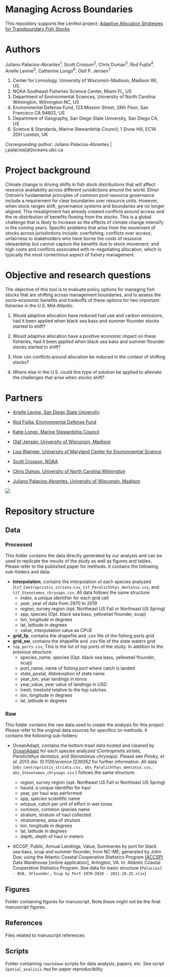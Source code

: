 # Managing Across Boundaries 

This repository supports the Lenfest project; [Adaptive Allocation Strategies for Transboundary Fish Stocks](https://www.lenfestocean.org/en/research-projects/new-effort-to-inform-adaptive-allocation-strategies-for-transboundary-fish-stocks)

# Authors

Juliano Palacios-Abrantes<sup>1</sup>, Scott Crosson<sup>2</sup>, Chris Dumas<sup>3</sup>, Rod Fujita<sup>4</sup>, Arielle Levine<sup>5</sup>, Catherine Longo<sup>6</sup>, Olaf P. Jensen<sup>7</sup>
 
1. Center for Limnology, University of Wisconsin-Madison, Madison WI, US. 
2. NOAA Southeast Fisheries Science Center, Miami FL, US
3. Department of Environmental Sciences, University of North Carolina Wilmington, Wilmington NC, US
4. Environmental Defense Fund, 123 Mission Street, 28th Floor, San Francisco CA 94602, US 
5. Department of Geography, San Diego State University, San Diego CA, US
6. Science & Standards, Marine Stewardship Council, 1 Snow Hill, EC1A 2DH London, UK

*Corresponding author*: Juliano Palacios-Abrantes | j.palacios[at]oceans.ubc.ca


# Project background

Climate change is driving shifts in fish stock distributions that will affect resource availability across different jurisdictions around the world. Elinor Ostrom’s fundamental principles of common pool resource governance include a requirement for clear boundaries over resource units. However, when stock ranges shift, governance systems and boundaries are no longer aligned. This misalignment has already created conflicts around access and the re-distribution of benefits flowing from the stocks. This is a global challenge that is likely to increase as the effects of climate change intensify in the coming years. Specific problems that arise from the movement of stocks across jurisdictions include: overfishing; conflicts over access; unfairness to stakeholders who have borne the costs of resource stewardship but cannot capture the benefits due to stock movement; and high costs and conflicts associated with re-negotiating allocation, which is typically the most contentious aspect of fishery management.

# Objective and research questions

The objective of this tool is to evaluate policy options for managing fish stocks that are shifting across management boundaries, and to assess the socio-economic benefits and tradeoffs of these options for two important fisheries in the U.S. Mid-Atlantic.

1. Would adaptive allocation have reduced fuel use and carbon emissions, had it been applied when black sea bass and summer flounder stocks started to shift?

2. Would adaptive allocation have a positive economic impact on these fisheries, had it been applied when black sea bass and summer flounder stocks started to shift?

3.	How can conflicts around allocation be reduced in the context of shifting stocks?

4.	Where else in the U.S. could this type of solution be applied to alleviate the challenges that arise when stocks shift?


# Partners

- [Arielle Levine, San Diego State University](https://geography.sdsu.edu/people/bios/levine)

- [Rod Fujita, Environmental Defense Fund](https://www.edf.org/people/rod-m-fujita)

- [Katie Longo, Marine Stewardship Council](https://www.researchgate.net/profile/Catherine-Longo)

- [Olaf Jensen, University of Wisconsin, Madison](https://limnology.wisc.edu/staff/jensen-olaf/)

- [Lisa Wainger, University of Maryland Center for Environmental Science](https://www.umces.edu/lisa-wainger)

- [Scott Crosson, NOAA](https://www.fisheries.noaa.gov/contact/scott-crosson-phd)

- [Chris Dumas, University of North Carolina Wilmington](https://csbapp.uncw.edu/data/fs/vita.aspx?id=8307)

- [Juliano Palacios-Abrantes, University of Wisconsin, Madison](https://limnology.wisc.edu/staff/palacios-abrantes-juliano/)


![](./Allocation_tool/www/logo_all2.png)

# Repository structure

## Data

### Processed 

This folder contains the data directly generated by our analysis and can be used to replicate the results of the study as well as figures and tables. Please refer to the published paper for methods. It contains the following sub-folders and data:


- **Interpolation**, contains the interpolation of each species analyzed (`tif_Centropristis_striata.csv`, `tif_Paralichthys_dentatus.csv`, and `tif_Stenotomus_chrysops.csv`. All data follows the same structure:
  - *index*, a unique identifier for each grid cell
  - *year*, year of data from 2970 to 2019
  - *region*, survey region (opt. Northeast US Fall or Northeast US Spring)
  - spp, species (Opt. black sea bass, yellowtail flounder, scup)
  - lon, longitude in degrees
  - lat, latitude in degrees
  - value, interpolation value as CPUE
- **grid_fp**, contains the shapefile and .csv file of the fishing ports grid
- **grid_sw**, contains the shapefile and .csv file of the state waters grid
- `top_ports.csv`, This is the list of top ports of the study. In addition to the previous structure:
  - species_name, species (Opt. black sea bass, yellowtail flounder, scup)
  - port_name, name of fishing port where catch is landed
  - state_postal, Abbreviation of state name
  - year_ton, year landings in tonns
  - year_value, year value of landings in USD
  - tresh, treshold relative to the top catches
  - lon, longitude in degrees
  - lat, latitude in degrees

### Raw

This folder contains the raw data used to create the analysis for this project. Please refer to the original data sources for specifics on methods. It contains the following sub-folders:

- OceanAdapt, contains the bottom trawl data hosted and cleaned by [OceanAdapt](https://oceanadapt.rutgers.edu/) for each species analyzed (_Centropristis striata_, *Paralichthys dentatus*, and *Stenotomus chrysops)*. Please see *Pinsky, et al. 2013 doi: 10.1126/science.1239352* for further information. All data (`obs_Centropristis_striata.csv, obs_Paralichthys_dentatus.csv, obs_Stenotomus_chrysops.csv` ) follows the same structure:
  - *region*, survey region (opt. Northeast US Fall or Northeast US Spring)
  - haulid, a unique identifier for haul
  - year, yer haul was performed
  - spp, species scientific name
  - wtcpue, catch per unit of effort in wet tones
  - common, common species name
  - stratum, stratum of haul collected
  - stratumarea, area of strutum
  - lon, longitude in degrees
  - lat, latitude in degrees
  - depth, depth of haul in meters

- ACCSP, Public, Annual Landings, Value, Summaries by port for black sea bass, scup and summer flounder, from NC-ME; generated by John Doe; using  the Atlantic Coastal Cooperative Statistics Program [(ACCSP)](https://www.accsp.org) Data Warehouse [online application], Arlington, VA. In: Atlantic Coastal Cooperative Statistics Program. See data for basic structure (`PalaciosJ - BSB, SFlounder, Scup by Port 1970-2020 - 2021.10.25.xlsx`)

## Figures
Folder containing figures for manuscript. Note these might not be the final manuscript figures.

## References
Files related to manuscript references

## Scripts
Folder containing `rmarkdown` scripts for data analysis, papers, etc. See script `Spatial_analisis.Rmd` for paper reproducibility


